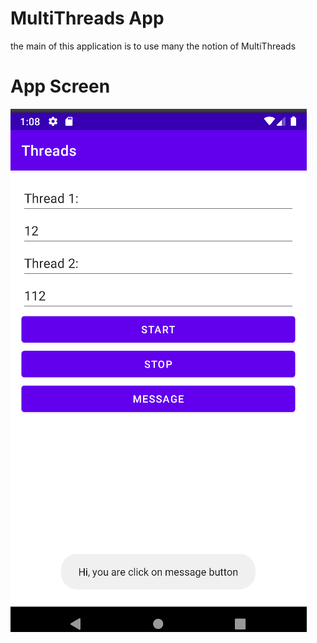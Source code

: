 # MultiThreads App

the main of this application is to use many the notion of MultiThreads

# App Screen
![](./capture/main.png)